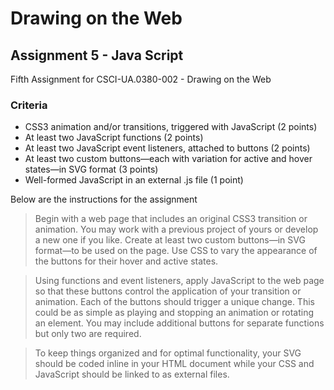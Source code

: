 # Drawing on the Web
## Assignment 5 - Java Script

Fifth Assignment for CSCI-UA.0380-002 - Drawing on the Web

### Criteria
  - CSS3 animation and/or transitions, triggered with JavaScript (2 points)
  - At least two JavaScript functions (2 points)
  - At least two JavaScript event listeners, attached to buttons (2 points)
  - At least two custom buttons—each with variation for active and hover states—in SVG format (3 points)
  - Well-formed JavaScript in an external .js file (1 point)

Below are the instructions for the assignment 

> Begin with a web page that includes an original CSS3 transition or animation. You may work with a previous project of yours or develop a new one if you like. Create at least two custom buttons—in SVG format—to be used on the page. Use CSS to vary the appearance of the buttons for their hover and active states.

> Using functions and event listeners, apply JavaScript to the web page so that these buttons control the application of your transition or animation. Each of the buttons should trigger a unique change. This could be as simple as playing and stopping an animation or rotating an element. You may include additional buttons for separate functions but only two are required.

> To keep things organized and for optimal functionality, your SVG should be coded inline in your HTML document while your CSS and JavaScript should be linked to as external files.
